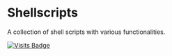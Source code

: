 # Shellscripts

A collection of shell scripts with various functionalities.

[![Visits Badge](https://badges.pufler.dev/visits/kevinadhiguna/bashscripts)](https://github.com/kevinadhiguna)
